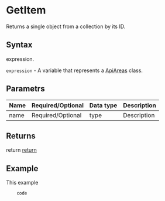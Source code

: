 # GetItem

Returns a single object from a collection by its ID.

## Syntax

expression.

`expression` - A variable that represents a [ApiAreas](../ApiAreas.md) class.

## Parametrs

| **Name** | **Required/Optional** | **Data type** | **Description** |
| ------------- | ------------- | ------------- | ------------- |
| name | Required/Optional | type | Description |

## Returns

return
[return](todo_link)

## Example

This example

```javascript
	code
```